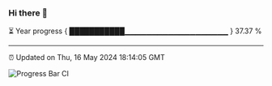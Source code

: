 ### Hi there 👋

⏳ Year progress { ███████████▁▁▁▁▁▁▁▁▁▁▁▁▁▁▁▁▁▁▁ } 37.37 %

---

⏰ Updated on Thu, 16 May 2024 18:14:05 GMT

![Progress Bar CI](https://github.com/liununu/liununu/workflows/Progress%20Bar%20CI/badge.svg)
